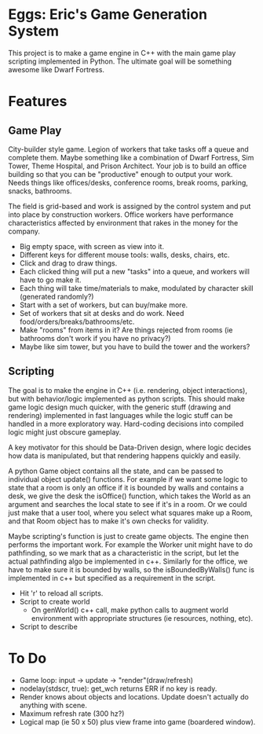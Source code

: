 # Eggs: Eric's Game Generation System

This project is to make a game engine in C++ with the main game play scripting implemented in Python. The ultimate goal will be something awesome like Dwarf Fortress.

# Features

## Game Play

City-builder style game. Legion of workers that take tasks off a queue and complete them. Maybe something like a combination of Dwarf Fortress, Sim Tower, Theme Hospital, and Prison Architect. Your job is to build an office building so that you can be "productive" enough to output your work. Needs things like offices/desks, conference rooms, break rooms, parking, snacks, bathrooms.

The field is grid-based and work is assigned by the control system and put into place by construction workers. Office workers have performance characteristics affected by environment that rakes in the money for the company.

* Big empty space, with screen as view into it.
* Different keys for different mouse tools: walls, desks, chairs, etc.
* Click and drag to draw things.
* Each clicked thing will put a new "tasks" into a queue, and workers will have to go make it.
* Each thing will take time/materials to make, modulated by character skill (generated randomly?)
* Start with a set of workers, but can buy/make more.
* Set of workers that sit at desks and do work. Need food/orders/breaks/bathrooms/etc.
* Make "rooms" from items in it? Are things rejected from rooms (ie bathrooms don't work if you have no privacy?)
* Maybe like sim tower, but you have to build the tower and the workers?

## Scripting

The goal is to make the engine in C++ (i.e. rendering, object interactions), but with behavior/logic implemented as python scripts. This should make game logic design much quicker, with the generic stuff (drawing and rendering) implemented in fast languages while the logic stuff can be handled in a more exploratory way. Hard-coding decisions into compiled logic might just obscure gameplay.

A key motivator for this should be Data-Driven design, where logic decides how data is manipulated, but that rendering happens quickly and easily.

A python Game object contains all the state, and can be passed to individual object update() functions. For example if we want some logic to state that a room is only an office if it is bounded by walls and contains a desk, we give the desk the isOffice() function, which takes the World as an argument and searches the local state to see if it's in a room. Or we could just make that a user tool, where you select what squares make up a Room, and that Room object has to make it's own checks for validity.

Maybe scripting's function is just to create game objects. The engine then performs the important work. For example the Worker unit might have to do pathfinding, so we mark that as a characteristic in the script, but let the actual pathfinding algo be implemented in c++. Similarly for the office, we have to make sure it is bounded by walls, so the isBoundedByWalls() func is implemented in c++ but specified as a requirement in the script.

* Hit 'r' to reload all scripts.
* Script to create world
    * On genWorld() c++ call, make python calls to augment world environment with appropriate structures (ie resources, nothing, etc).
* Script to describe 

# To Do
* Game loop: input -> update -> "render"(draw/refresh)
* nodelay(stdscr, true): get_wch returns ERR if no key is ready.
* Render knows about objects and locations. Update doesn't actually do anything with scene.
* Maximum refresh rate (300 hz?) 
* Logical map (ie 50 x 50) plus view frame into game (boardered window).
